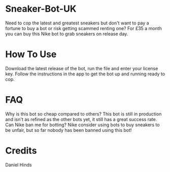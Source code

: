 # Sneaker-Bot-UK
Need to cop the latest and greatest sneakers but don't want to pay a fortune to buy a bot or risk getting scammed renting one? 
For £35 a month you can buy this Nike bot to grab sneakers on release day.

# How To Use
Download the latest release of the bot, run the file and enter your license key.
Follow the instructions in the app to get the bot up and running ready to cop.

# FAQ
Why is this bot so cheap compared to others?
This bot is still in production and isn't as refined as the other bots yet, it still has a great success rate.
Can Nike ban me for botting?
Nike consider using bots to buy sneakers to be unfair, but so far nobody has been banned using this bot!

# Credits 

Daniel Hinds
